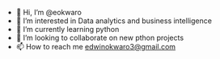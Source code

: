 - 👋 Hi, I’m @eokwaro
- 👀 I’m interested in Data analytics and business intelligence
- 🌱 I’m currently learning python
- 💞️ I’m looking to collaborate on new pthon projects
- 📫 How to reach me edwinokwaro3@gmail.com

<!---
eokwaro/eokwaro is a ✨ special ✨ repository because its `README.md` (this file) appears on your GitHub profile.
You can click the Preview link to take a look at your changes.
--->
